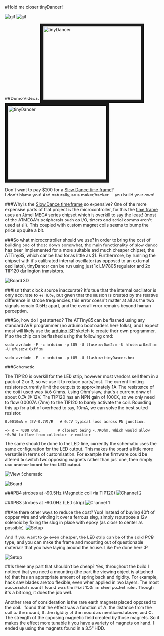 #Hold me closer tinyDancer!

![gif](https://media.giphy.com/media/l44QAHd7upiIi2DQY/200w.gif "gif")
![gif](https://media.giphy.com/media/3o84U9NDxLFh2DtIpW/200w.gif "gif")

##Demo Videos:
<a href="http://www.youtube.com/watch?feature=player_embedded&v=aCoGVHFFQqk" target="_blank"><img src="http://img.youtube.com/vi/aCoGVHFFQqk/0.jpg" alt="tinyDancer" width="320" height="240" border="10" /></a> 
<a href="http://www.youtube.com/watch?feature=player_embedded&v=hFmYEhCrSMo" target="_blank"><img src="http://img.youtube.com/vi/hFmYEhCrSMo/0.jpg" alt="tinyDancer" width="320" height="240" border="10" /></a> 


Don't want to pay $200 for a [Slow Dance time frame](https://www.kickstarter.com/projects/xercyn/slow-dance-a-frame-that-slows-down-time "Slow Dance time frame")?  
I don't blame you! And naturally, as a maker/hacker ... you build your own!

###Why is the [Slow Dance time frame](https://www.kickstarter.com/projects/xercyn/slow-dance-a-frame-that-slows-down-time "Slow Dance time frame") so expensive?
One of the more expensive parts of that project is the microcontroller, for this the [time frame](https://www.kickstarter.com/projects/xercyn/slow-dance-a-frame-that-slows-down-time "Slow Dance time frame") uses an Atmel MEGA series chipset which is overkill to say the least! (most of the ATMEGA's peripherals such as I/O, timers and serial comms aren't used at all). This coupled with custom magnet coils seems to bump the price up quite a bit. 

###So what microcontroller should we use?
In order to bring the cost of building one of these down somewhat, the main functionality of slow dance has been implemented for a more suitable and much cheaper chipset, the ATTiny85, which can be had for as little as $1.  Furthermore, by running the chipset with it's calibrated internal oscillator (as opposed to an external oscillator), tinyDancer can be run using just 1x LM7805 regulator and 2x TIP120 darlington transistors. 

![Board 3D](https://github.com/SamClarke2012/tinyDancer/blob/master/Oscope/3d_brd.png "Board 3D")

###Isn't that clock source inaccurate?
It's true that the internal oscillator is only accurate to +/-10%, but given that the illusion is created by the relative difference in strobe frequencies, this error doesn't matter at all as the two signals remain 0.5Hz apart, and the overall error remains beyond human perception.

###So, how do I get started?
The ATTiny85 can be flashed using any standard AVR programmer (no arduino bootloaders here folks), and I expect most will likely use the [arduino ISP](https://www.arduino.cc/en/Tutorial/ArduinoISP "arduino ISP") sketch to create their own programmer. If so the chip can be flashed using the following cmd:

`sudo avrdude -F -c arduino -p t85 -U lfuse:w:0xe2:m -U hfuse:w:0xdf:m -U efuse:w:0xff:m`

`sudo avrdude -F -c arduino -p t85 -U flash:w:tinyDancer.hex`

###Schematic

The TIP120 is overkill for the LED strip, however most vendors sell them in a pack of 2 or 3, so we use it to reduce parts/cost.
The current limiting resistors currently limit the outputs to approximately 1A. The resistence of the coil I used was 18.6 Ohms.  Using Ohm's law, that's a current draw of about 0.7A @ 12V.  The TIP120 has an NPN gain of 1000X, so we only need to flow 0.0007A (7mA) to the TIP120 to barely activate the coil.  Rounding this up for a bit of overhead to say, 10mA, we can solve the best suited resistor.


`0.0010mA = (5V-0.7V)/R   # 0.7V typical loss across PN junction.`

`=> R = 4300 Ohm.        # closest being 4.7KOhm. Which would allow ~0.9A to flow from collector -> emitter`

The same should be done to the LED line, currently the schematic uses the same configuration for the LED output. This makes the board a little more versatile in terms of customisation. For example the firmware could be altered to switch two opposing magnets rather than just one, then simply use another board for the LED output.


![View Schematic](https://github.com/SamClarke2012/tinyDancer/blob/master/Oscope/tinyDancer.svg "View Schematic")


![Board](https://github.com/SamClarke2012/tinyDancer/blob/master/Oscope/brd.png "Board")


###PB4 strobes at ~90.5Hz (Magnetic coil via TIP120)
![Channel 2](https://raw.githubusercontent.com/SamClarke2012/tinyDancer/master/Oscope/SDS00003.BMP "Channel 2")

###PB3 strobes at ~90.0Hz (LED strip)
![Channel 1](https://raw.githubusercontent.com/SamClarke2012/tinyDancer/master/Oscope/SDS00002.BMP "Channel 1")

##Are there other ways to reduce the cost?
Yup! Instead of buying 40ft of copper wire and winding it over a ferrous slug, simply repurpose a 12v solenoid by fixing the slug in place with epoxy (as close to center as possible). 
![Setup](https://raw.githubusercontent.com/SamClarke2012/tinyDancer/master/Oscope/tmp_27874-foto_no_exif89039024.jpg "ready-made magnet")


And if you want to go even cheaper, the LED strip can be of the solid PCB type, and you can make the frame and mounting out of questionable materials that you have laying around the house. Like I've done here :P

![Setup](https://github.com/SamClarke2012/tinyDancer/blob/master/Oscope/tmp_27078-foto_no_exif(3)653598157.jpg "ready-made magnet")

##Is there any part that shouldn't be cheap?
Yes, throughout the build I noticed that you need a mounting (the part the viewing object is attached to) that has an appropriate amount of spring back and rigidity. For example, hack saw blades are too flexible, even when applied in two layers. The most successful mount I found was the iFixit 150mm steel pocket ruler. Though it's a bit long, it does the job well.

Another area of consideration is the rare earth magnets placed opposed to the coil. I found that the effect was a function of A. the distance from the coil to the mount, B. the rigidity of the mount as mentioned above, and C. The strength of the opposing magnetic field created by those magnets. So it makes the effect more tunable if you have a variety of magnets on hand. I ended up using the magnets found in a 3.5" HDD.
